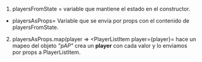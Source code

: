 1. playersFromState = variable que mantiene el estado en el constructor.
  * playersAsProps= Variable que se envia por props con el contenido de playersFromState.

2. playersAsProps.map(player => <PlayerListItem player={player}= hace un mapeo del objeto _"pAP"_ crea un  **player** con cada valor y lo enviamos por props a PlayerListItem.